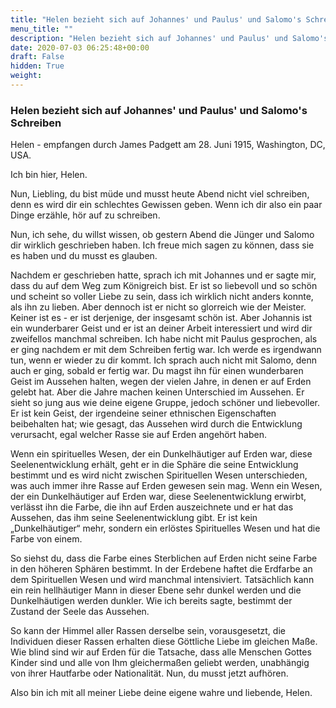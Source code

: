 ```yaml
---
title: "Helen bezieht sich auf Johannes' und Paulus' und Salomo's Schreiben"
menu_title: ""
description: "Helen bezieht sich auf Johannes' und Paulus' und Salomo's Schreiben"
date: 2020-07-03 06:25:48+00:00
draft: False
hidden: True
weight:
---
```

### Helen bezieht sich auf Johannes' und Paulus' und Salomo's Schreiben

Helen - empfangen durch James Padgett am 28. Juni 1915, Washington, DC, USA.

Ich bin hier, Helen.

Nun, Liebling, du bist müde und musst heute Abend nicht viel schreiben, denn es wird dir ein schlechtes Gewissen geben. Wenn ich dir also ein paar Dinge erzähle, hör auf zu schreiben.

Nun, ich sehe, du willst wissen, ob gestern Abend die Jünger und Salomo dir wirklich geschrieben haben. Ich freue mich sagen zu können, dass sie es haben und du musst es glauben.

Nachdem er geschrieben hatte, sprach ich mit Johannes und er sagte mir, dass du auf dem Weg zum Königreich bist. Er ist so liebevoll und so schön und scheint so voller Liebe zu sein, dass ich wirklich nicht anders konnte, als ihn zu lieben. Aber dennoch ist er nicht so glorreich wie der Meister. Keiner ist es - er ist derjenige, der insgesamt schön ist. Aber Johannis ist ein wunderbarer Geist und er ist an deiner Arbeit interessiert und wird dir zweifellos manchmal schreiben. Ich habe nicht mit Paulus gesprochen, als er ging nachdem er mit dem Schreiben fertig war. Ich werde es irgendwann tun, wenn er wieder zu dir kommt. Ich sprach auch nicht mit Salomo, denn auch er ging, sobald er fertig war. Du magst ihn für einen wunderbaren Geist im Aussehen halten, wegen der vielen Jahre, in denen er auf Erden gelebt hat. Aber die Jahre machen keinen Unterschied im Aussehen. Er sieht so jung aus wie deine eigene Gruppe, jedoch schöner und liebevoller. Er ist kein Geist, der irgendeine seiner ethnischen Eigenschaften beibehalten hat; wie gesagt, das Aussehen wird durch die Entwicklung verursacht, egal welcher Rasse sie auf Erden angehört haben.

Wenn ein spirituelles Wesen, der ein Dunkelhäutiger auf Erden war, diese Seelenentwicklung erhält, geht er in die Sphäre die seine Entwicklung bestimmt und es wird nicht zwischen Spirituellen Wesen unterschieden, was auch immer ihre Rasse auf Erden gewesen sein mag. Wenn ein Wesen, der ein Dunkelhäutiger auf Erden war, diese Seelenentwicklung erwirbt, verlässt ihn die Farbe, die ihn auf Erden auszeichnete und er hat das Aussehen, das ihm seine Seelenentwicklung gibt. Er ist kein „Dunkelhäutiger“ mehr, sondern ein erlöstes Spirituelles Wesen und hat die Farbe von einem.

So siehst du, dass die Farbe eines Sterblichen auf Erden nicht seine Farbe in den höheren Sphären bestimmt. In der Erdebene haftet die Erdfarbe an dem Spirituellen Wesen und wird manchmal intensiviert. Tatsächlich kann ein rein hellhäutiger Mann in dieser Ebene sehr dunkel werden und die Dunkelhäutigen  werden dunkler. Wie ich bereits sagte, bestimmt der Zustand der Seele das Aussehen.

So kann der Himmel aller Rassen derselbe sein, vorausgesetzt, die Individuen dieser Rassen erhalten diese Göttliche Liebe im gleichen Maße. Wie blind sind wir auf Erden für die Tatsache, dass alle Menschen Gottes Kinder sind und alle von Ihm gleichermaßen geliebt werden, unabhängig von ihrer Hautfarbe oder Nationalität. Nun, du musst jetzt aufhören.

Also bin ich mit all meiner Liebe deine eigene wahre und liebende, Helen.
